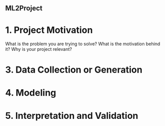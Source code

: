 ## ML2Project
# 1. Project Motivation
   What is the problem you are trying to solve? What is the motivation behind it? Why is your project relevant?

# 3. Data Collection or Generation

# 4. Modeling

# 5. Interpretation and Validation
